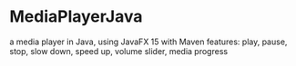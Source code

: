 # MediaPlayerJava
a media player in Java, using JavaFX 15 with Maven
features: play, pause, stop, slow down, speed up, volume slider, media progress
